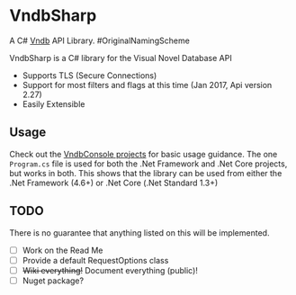 # VndbSharp
A C# [Vndb](https://vndb.org/) API Library. #OriginalNamingScheme

VndbSharp is a C# library for the Visual Novel Database API
  - Supports TLS (Secure Connections)
  - Support for most filters and flags at this time (Jan 2017, Api version 2.27)
  - Easily Extensible

## Usage
Check out the [VndbConsole projects](VndbConsoleCore/Program.cs) for basic usage guidance. The one `Program.cs` file is used for both the .Net Framework and .Net Core projects, but works in both. This shows that the library can be used from either the .Net Framework (4.6+) or .Net Core (.Net Standard 1.3+)

## TODO
There is no guarantee that anything listed on this will be implemented.

  - [ ] Work on the Read Me
  - [ ] Provide a default RequestOptions class
  - [ ] ~~Wiki everything!~~ Document everything (public)!
  - [ ] Nuget package?
